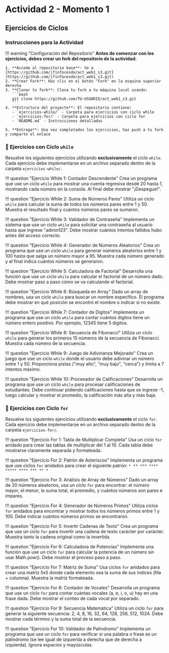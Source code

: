 # Actividad 2 - Momento 1

## Ejercicios de Ciclos

### Instrucciones para la Actividad

!!! warning "Configuración del Repositorio"
    **Antes de comenzar con los ejercicios, debes crear un fork del repositorio de la actividad:**
    
    1. **Accede al repositorio base**: Ve a [https://github.com/jfinfocesde/act_web1_s3.git](https://github.com/jfinfocesde/act_web1_s3.git)
    2. **Crear Fork**: Haz clic en el botón "Fork" en la esquina superior derecha
    3. **Clonar tu fork**: Clona tu fork a tu máquina local usando:
       ```bash
       git clone https://github.com/TU-USUARIO/act_web1_s3.git
       ```
    4. **Estructura del proyecto**: El repositorio contiene:
       - `ejercicios-while/` - Carpeta para ejercicios con ciclo while
       - `ejercicios-for/` - Carpeta para ejercicios con ciclo for
       - `README.md` - Instrucciones detalladas
    
    5. **Entrega**: Una vez completados los ejercicios, haz push a tu fork y comparte el enlace

### 📝 Ejercicios con Ciclo `while`

Resuelve los siguientes ejercicios utilizando **exclusivamente** el ciclo `while`. Cada ejercicio debe implementarse en un archivo separado dentro de la carpeta `ejercicios-while/`.

!!! question "Ejercicio While 1: Contador Descendente"
    Crea un programa que use un ciclo `while` para mostrar una cuenta regresiva desde 20 hasta 1, mostrando cada número en la consola. Al final debe mostrar "¡Despegue!".

!!! question "Ejercicio While 2: Suma de Números Pares"
    Utiliza un ciclo `while` para calcular la suma de todos los números pares entre 1 y 50. Muestra el resultado final y cuántos números pares se sumaron.

!!! question "Ejercicio While 3: Validador de Contraseña"
    Implementa un sistema que use un ciclo `while` para solicitar una contraseña al usuario hasta que ingrese "admin123". Debe mostrar cuántos intentos fallidos hubo antes del acceso correcto.

!!! question "Ejercicio While 4: Generador de Números Aleatorios"
    Crea un programa que use un ciclo `while` para generar números aleatorios entre 1 y 100 hasta que salga un número mayor a 95. Muestra cada número generado y al final indica cuántos números se generaron.

!!! question "Ejercicio While 5: Calculadora de Factorial"
    Desarrolla una función que use un ciclo `while` para calcular el factorial de un número dado. Debe mostrar paso a paso cómo se va calculando el factorial.

!!! question "Ejercicio While 6: Búsqueda en Array"
    Dado un array de nombres, usa un ciclo `while` para buscar un nombre específico. El programa debe mostrar en qué posición se encontró el nombre o indicar si no existe.

!!! question "Ejercicio While 7: Contador de Dígitos"
    Implementa un programa que use un ciclo `while` para contar cuántos dígitos tiene un número entero positivo. Por ejemplo, 12345 tiene 5 dígitos.

!!! question "Ejercicio While 8: Secuencia de Fibonacci"
    Utiliza un ciclo `while` para generar los primeros 15 números de la secuencia de Fibonacci. Muestra cada número de la secuencia.

!!! question "Ejercicio While 9: Juego de Adivinanza Mejorado"
    Crea un juego que use un ciclo `while` donde el usuario debe adivinar un número entre 1 y 50. Proporciona pistas ("muy alto", "muy bajo", "cerca") y limita a 7 intentos máximo.

!!! question "Ejercicio While 10: Procesador de Calificaciones"
    Desarrolla un programa que use un ciclo `while` para procesar calificaciones de estudiantes. Debe continuar pidiendo calificaciones hasta que se ingrese -1, luego calcular y mostrar el promedio, la calificación más alta y más baja.

### 🔄 Ejercicios con Ciclo `for`

Resuelve los siguientes ejercicios utilizando **exclusivamente** el ciclo `for`. Cada ejercicio debe implementarse en un archivo separado dentro de la carpeta `ejercicios-for/`.

!!! question "Ejercicio For 1: Tabla de Multiplicar Completa"
    Usa un ciclo `for` anidado para crear las tablas de multiplicar del 1 al 10. Cada tabla debe mostrarse claramente separada y formateada.

!!! question "Ejercicio For 2: Patrón de Asteriscos"
    Implementa un programa que use ciclos `for` anidados para crear el siguiente patrón:
    ```
    *
    **
    ***
    ****
    *****
    ****
    ***
    **
    *
    ```

!!! question "Ejercicio For 3: Análisis de Array de Números"
    Dado un array de 20 números aleatorios, usa un ciclo `for` para encontrar: el número mayor, el menor, la suma total, el promedio, y cuántos números son pares e impares.

!!! question "Ejercicio For 4: Generador de Números Primos"
    Utiliza ciclos `for` anidados para encontrar y mostrar todos los números primos entre 1 y 100. Debe indicar cuántos números primos se encontraron.

!!! question "Ejercicio For 5: Invertir Cadenas de Texto"
    Crea un programa que use un ciclo `for` para invertir una cadena de texto carácter por carácter. Muestra tanto la cadena original como la invertida.

!!! question "Ejercicio For 6: Calculadora de Potencias"
    Implementa una función que use un ciclo `for` para calcular la potencia de un número sin usar Math.pow(). Debe mostrar el proceso paso a paso.

!!! question "Ejercicio For 7: Matriz de Suma"
    Usa ciclos `for` anidados para crear una matriz 5x5 donde cada elemento sea la suma de sus índices (fila + columna). Muestra la matriz formateada.

!!! question "Ejercicio For 8: Contador de Vocales"
    Desarrolla un programa que use un ciclo `for` para contar cuántas vocales (a, e, i, o, u) hay en una frase dada. Debe mostrar el conteo de cada vocal por separado.

!!! question "Ejercicio For 9: Secuencia Matemática"
    Utiliza un ciclo `for` para generar la siguiente secuencia: 2, 4, 8, 16, 32, 64, 128, 256, 512, 1024. Debe mostrar cada término y la suma total de la secuencia.

!!! question "Ejercicio For 10: Validador de Palíndromo"
    Implementa un programa que use un ciclo `for` para verificar si una palabra o frase es un palíndromo (se lee igual de izquierda a derecha que de derecha a izquierda). Ignora espacios y mayúsculas.

